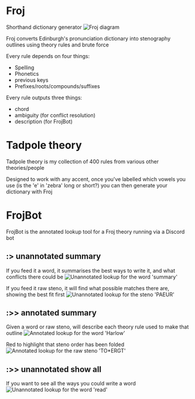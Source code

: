 # Froj 
Shorthand dictionary generator
![Froj diagram](<Froj diagram.png>)

Froj converts Edinburgh's pronunciation dictionary into stenography outlines using theory rules and brute force

Every rule depends on four things:
- Spelling
- Phonetics
- previous keys
- Prefixes/roots/compounds/suffixes

Every rule outputs three things:
- chord
- ambiguity (for conflict resolution)
- description (for FrojBot)

# Tadpole theory
Tadpole theory is my collection of 400 rules from various other theories/people

Designed to work with any accent, once you've labelled which vowels you use (is the 'e' in 'zebra' long or short?) you can then generate your dictionary with Froj

# FrojBot
FrojBot is the annotated lookup tool for a Froj theory running via a Discord bot


## :> unannotated summary
If you feed it a word, it summarises the best ways to write it, and what conflicts there could be
![Unannotated lookup for the word 'summary'](image-1.png)

If you feed it raw steno, it will find what possible matches there are, showing the best fit first
![Unannotated lookup for the steno 'PAEUR'](image-2.png)

## :>> annotated summary
Given a word or raw steno, will describe each theory rule used to make that outline
![Annotated lookup for the word 'Harlow'](image-3.png)

Red to highlight that steno order has been folded
![Annotated lookup for the raw steno 'TO*ERGT'](image-5.png)

## :>> unannotated show all
If you want to see all the ways you could write a word
![Unannotated lookup for the word 'read'](image-4.png)